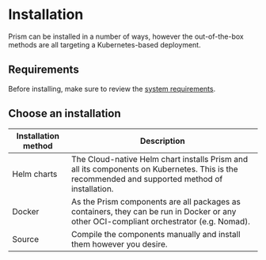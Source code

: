 # Installation

Prism can be installed in a number of ways, however the out-of-the-box methods are all targeting a Kubernetes-based deployment.

## Requirements

Before installing, make sure to review the [system requirements](install-requirements).

## Choose an installation

| Installation method | Description                                                                                                                                    |
|---------------------|------------------------------------------------------------------------------------------------------------------------------------------------|
| Helm charts         | The Cloud-native Helm chart installs Prism and all its components on Kubernetes. This is the recommended and supported method of installation. |
| Docker              | As the Prism components are all packages as containers, they can be run in Docker or any other OCI-compliant orchestrator (e.g. Nomad).        |
| Source              | Compile the components manually and install them however you desire.                                                                           |